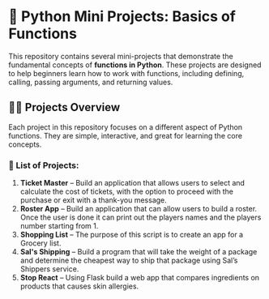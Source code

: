 # 🐍 Python Mini Projects: Basics of Functions  

This repository contains several mini-projects that demonstrate the fundamental concepts of **functions in Python**. These projects are designed to help beginners learn how to work with functions, including defining, calling, passing arguments, and returning values.  

## 🧑‍💻 Projects Overview  

Each project in this repository focuses on a different aspect of Python functions. They are simple, interactive, and great for learning the core concepts.

### 📂 List of Projects:
1. **Ticket Master** – Build an application that allows users to select and calculate the cost of tickets, with the option to proceed with the purchase or exit with a thank-you message.
2. **Roster App** – Build an application that can allow users to build a roster. Once the user is done it can print out the players names and the players number starting from 1.
3. **Shopping List** – The purpose of this script is to create an app for a Grocery list.
4. **Sal's Shipping** – Build a program that will take the weight of a package and determine the cheapest way to ship that package using Sal’s Shippers service.
5. **Stop React** – Using Flask build a web app that compares ingredients on products that causes skin allergies.

